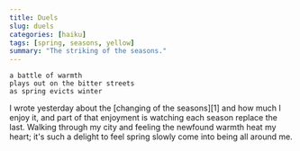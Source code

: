 ```yaml
---
title: Duels
slug: duels
categories: [haiku]
tags: [spring, seasons, yellow]
summary: "The striking of the seasons."
---
```


```
a battle of warmth
plays out on the bitter streets
as spring evicts winter
```

I wrote yesterday about the [changing of the seasons][1] and how much I enjoy it, and part of that enjoyment is watching each season replace the last.
Walking through my city and feeling the newfound warmth heat my heart; it's such a delight to feel spring slowly come into being all around me.
